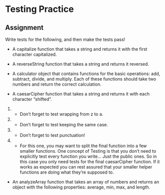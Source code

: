 # Testing Practice
## Assignment
Write tests for the following, and then make the tests pass!

* A capitalize function that takes a string and returns it with the first character capitalized.

* A reverseString function that takes a string and returns it reversed.

* A calculator object that contains functions for the basic operations: add, subtract, divide, and multiply. Each of these functions should take two numbers and return the correct calculation.

* A caesarCipher function that takes a string and returns it with each character “shifted”.

1. * Don’t forget to test wrapping from z to a.

2. * Don’t forget to test keeping the same case.

3. * Don’t forget to test punctuation!

4. * For this one, you may want to split the final function into a few smaller functions. One concept of Testing is that you don’t need to explicitly test every function you write… Just the public ones. So in this case you only need tests for the final caesarCipher function. If it works as expected you can rest assured that your smaller helper functions are doing what they’re supposed to.

* An analyzeArray function that takes an array of numbers and returns an object with the following properties: average, min, max, and length.
